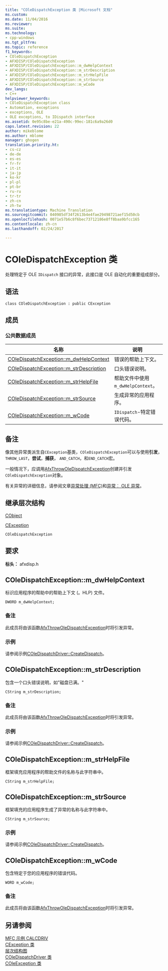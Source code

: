```yaml
---
title: "COleDispatchException 类 |Microsoft 文档"
ms.custom: 
ms.date: 11/04/2016
ms.reviewer: 
ms.suite: 
ms.technology:
- cpp-windows
ms.tgt_pltfrm: 
ms.topic: reference
f1_keywords:
- COleDispatchException
- AFXDISP/COleDispatchException
- AFXDISP/COleDispatchException::m_dwHelpContext
- AFXDISP/COleDispatchException::m_strDescription
- AFXDISP/COleDispatchException::m_strHelpFile
- AFXDISP/COleDispatchException::m_strSource
- AFXDISP/COleDispatchException::m_wCode
dev_langs:
- C++
helpviewer_keywords:
- COleDispatchException class
- Automation, exceptions
- exceptions, OLE
- OLE exceptions, to IDispatch interface
ms.assetid: 0e95c8be-e21a-490c-99ec-181c6a9a26d0
caps.latest.revision: 22
author: mikeblome
ms.author: mblome
manager: ghogen
translation.priority.ht:
- cs-cz
- de-de
- es-es
- fr-fr
- it-it
- ja-jp
- ko-kr
- pl-pl
- pt-br
- ru-ru
- tr-tr
- zh-cn
- zh-tw
ms.translationtype: Machine Translation
ms.sourcegitcommit: 040985df34f2613b4e4fae29498721aef15d50cb
ms.openlocfilehash: 0071e57b6c8f6bec73712186e8ff8baa9bfcc165
ms.contentlocale: zh-cn
ms.lasthandoff: 02/24/2017

---
```

# <a name="coledispatchexception-class"></a>COleDispatchException 类
处理特定于 OLE `IDispatch` 接口的异常，此接口是 OLE 自动化的重要组成部分。  
  
## <a name="syntax"></a>语法  
  
```  
class COleDispatchException : public CException  
```  
  
## <a name="members"></a>成员  
  
### <a name="public-data-members"></a>公共数据成员  
  
|名称|说明|  
|----------|-----------------|  
|[COleDispatchException::m_dwHelpContext](#m_dwhelpcontext)|错误的帮助上下文。|  
|[COleDispatchException::m_strDescription](#m_strdescription)|口头错误说明。|  
|[COleDispatchException::m_strHelpFile](#m_strhelpfile)|帮助文件中使用`m_dwHelpContext`。|  
|[COleDispatchException::m_strSource](#m_strsource)|生成异常的应用程序。|  
|[COleDispatchException::m_wCode](#m_wcode)|`IDispatch`-特定错误代码。|  
  
## <a name="remarks"></a>备注  
 像其他异常类派生自`CException`基类，`COleDispatchException`可以与使用**引发**， `THROW_LAST`，**尝试**，**捕获**， `AND_CATCH`，和`END_CATCH`宏。  
  
 一般情况下，应调用[AfxThrowOleDispatchException](exception-processing.md#afxthrowoledispatchexception)创建并引发`COleDispatchException`对象。  
  
 有关异常的详细信息，请参阅文章[异常处理 (MFC)](../../mfc/exception-handling-in-mfc.md)和[异常︰ OLE 异常](../../mfc/exceptions-ole-exceptions.md)。  
  
## <a name="inheritance-hierarchy"></a>继承层次结构  
 [CObject](../../mfc/reference/cobject-class.md)  
  
 [CException](../../mfc/reference/cexception-class.md)  
  
 `COleDispatchException`  
  
## <a name="requirements"></a>要求  
 **标头：** afxdisp.h  
  
##  <a name="m_dwhelpcontext"></a>COleDispatchException::m_dwHelpContext  
 标识应用程序的帮助中的帮助上下文 (。HLP) 文件。  
  
```  
DWORD m_dwHelpContext;  
```  
  
### <a name="remarks"></a>备注  
 此成员将由该函数[AfxThrowOleDispatchException](exception-processing.md#afxthrowoledispatchexception)时将引发异常。  
  
### <a name="example"></a>示例  
  请参阅示例[COleDispatchDriver::CreateDispatch](../../mfc/reference/coledispatchdriver-class.md#createdispatch)。  
  
##  <a name="m_strdescription"></a>COleDispatchException::m_strDescription  
 包含一个口头错误说明，如"磁盘已满。"  
  
```  
CString m_strDescription;  
```  
  
### <a name="remarks"></a>备注  
 此成员将由该函数[AfxThrowOleDispatchException](exception-processing.md#afxthrowoledispatchexception)时将引发异常。  
  
### <a name="example"></a>示例  
  请参阅示例[COleDispatchDriver::CreateDispatch](../../mfc/reference/coledispatchdriver-class.md#createdispatch)。  
  
##  <a name="m_strhelpfile"></a>COleDispatchException::m_strHelpFile  
 框架填充应用程序的帮助文件的名称与此字符串中。  
  
```  
CString m_strHelpFile;  
```  
  
##  <a name="m_strsource"></a>COleDispatchException::m_strSource  
 框架填充的应用程序生成了异常的名称与此字符串中。  
  
```  
CString m_strSource;  
```  
  
### <a name="example"></a>示例  
  请参阅示例[COleDispatchDriver::CreateDispatch](../../mfc/reference/coledispatchdriver-class.md#createdispatch)。  
  
##  <a name="m_wcode"></a>COleDispatchException::m_wCode  
 包含特定于您的应用程序的错误代码。  
  
```  
WORD m_wCode;  
```  
  
### <a name="remarks"></a>备注  
 此成员将由该函数[AfxThrowOleDispatchException](exception-processing.md#afxthrowoledispatchexception)时将引发异常。  
  
## <a name="see-also"></a>另请参阅  
 [MFC 示例 CALCDRIV](../../visual-cpp-samples.md)   
 [CException 类](../../mfc/reference/cexception-class.md)   
 [层次结构图](../../mfc/hierarchy-chart.md)   
 [COleDispatchDriver 类](../../mfc/reference/coledispatchdriver-class.md)   
 [COleException 类](../../mfc/reference/coleexception-class.md)

